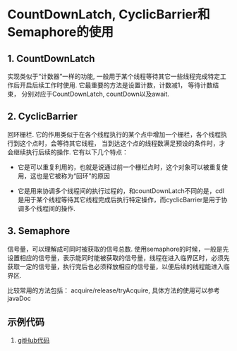# CountDownLatch, CyclicBarrier和Semaphore的使用

## 1. CountDownLatch

实现类似于“计数器”一样的功能, 一般用于某个线程等待其它一些线程完成特定工作后开启后续工作时使用. 它最重要的方法是设置计数，计数减1， 等待计数结束， 分别对应于CountDownLatch, countDown以及await. 

## 2. CyclicBarrier

回环栅栏. 它的作用类似于在各个线程执行的某个点中增加一个栅栏，各个线程执行到这个点时，会等待其它线程， 当到达这个点的线程数满足预设的条件时，才会继续执行后续的操作. 它有以下几个特点：

* 它是可以重复利用的，也就是说通过前一个栅栏点时，这个对象可以被重复使用，这也是它被称为“回环”的原因

* 它是用来协调多个线程间的执行过程的，和countDownLatch不同的是，cdl是用于某个线程等待其它线程完成后执行特定操作，而cyclicBarrier是用于协调多个线程间的操作.

 

## 3. Semaphore

信号量，可以理解成可同时被获取的信号总数. 使用semaphore的时候，一般是先设置相应的信号量，表示能同时能被获取的信号量，线程在进入临界区时，必须先获取一定的信号量，执行完后也必须释放相应的信号量，以便后续的线程能进入临界区. 

比较常用的方法包括： acquire/release/tryAcquire, 具体方法的使用可以参考javaDoc

## 示例代码
1. [gitHub代码](https://github.com/Essviv/spring/blob/master/src/main/java/com/cmcc/syw/concurrency/CountDownLatchAndCyclicBarrier.java)